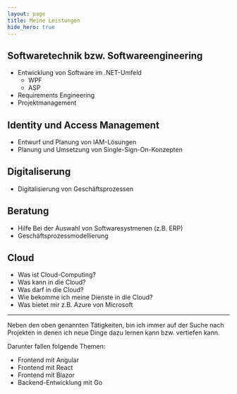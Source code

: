 ```yaml
---
layout: page
title: Meine Leistungen
hide_hero: true
---
```



## Softwaretechnik bzw. Softwareengineering
- Entwicklung von Software im .NET-Umfeld
    - WPF
    - ASP
- Requirements Engineering
- Projektmanagement


## Identity und Access Management
- Entwurf und Planung von IAM-Lösungen
- Planung und Umsetzung von Single-Sign-On-Konzepten

## Digitaliserung
- Digitalisierung von Geschäftsprozessen

## Beratung
- Hilfe Bei der Auswahl von Softwaresystmenen (z.B. ERP)
- Geschäftsprozessmodellierung

## Cloud
- Was ist Cloud-Computing?
- Was kann in die Cloud?
- Was darf in die Cloud?
- Wie bekomme ich meine Dienste in die Cloud?
- Was bietet mir z.B. Azure von Microsoft

---

Neben den oben genannten Tätigkeiten, bin ich immer auf der Suche nach Projekten in denen ich neue Dinge dazu lernen kann bzw. vertiefen kann. 

Darunter fallen folgende Themen: 

- Frontend mit Angular
- Frontend mit React
- Frontend mit Blazor
- Backend-Entwicklung mit Go











